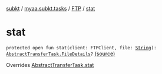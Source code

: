 [subkt](../../index.md) / [myaa.subkt.tasks](../index.md) / [FTP](index.md) / [stat](./stat.md)

# stat

`protected open fun stat(client: FTPClient, file: `[`String`](https://kotlinlang.org/api/latest/jvm/stdlib/kotlin/-string/index.html)`): `[`AbstractTransferTask.FileDetails`](../-abstract-transfer-task/-file-details/index.md)`?` [(source)](https://github.com/Myaamori/SubKt/blob/0.1.13/src/main/kotlin/myaa/subkt/tasks/tasks.kt#L1848)

Overrides [AbstractTransferTask.stat](../-abstract-transfer-task/stat.md)

